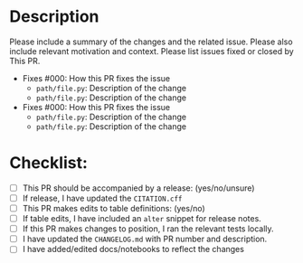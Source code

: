 # Description

Please include a summary of the changes and the related issue. Please also
include relevant motivation and context. Please list issues fixed or closed by
This PR.

- Fixes #000: How this PR fixes the issue
    - `path/file.py`: Description of the change
    - `path/file.py`: Description of the change
- Fixes #000: How this PR fixes the issue
    - `path/file.py`: Description of the change
    - `path/file.py`: Description of the change

# Checklist:

<!--
For items below with choices, select one (e.g., yes, no) 
and check the box to indicate that a choice was selected.
If not applicable, check the box and add `N/A` after the box.
For example:
- [X] This has a choice: no
- [X] N/A. If choice, other item.
This comment may be deleted on submission.

Alter notes example:
```python
from spyglass.example import Table
Table.alter() # Comment regarding the change
```
-->

- [ ] This PR should be accompanied by a release: (yes/no/unsure)
- [ ] If release, I have updated the `CITATION.cff`
- [ ] This PR makes edits to table definitions: (yes/no)
- [ ] If table edits, I have included an `alter` snippet for release notes.
- [ ] If this PR makes changes to position, I ran the relevant tests locally.
- [ ] I have updated the `CHANGELOG.md` with PR number and description.
- [ ] I have added/edited docs/notebooks to reflect the changes
